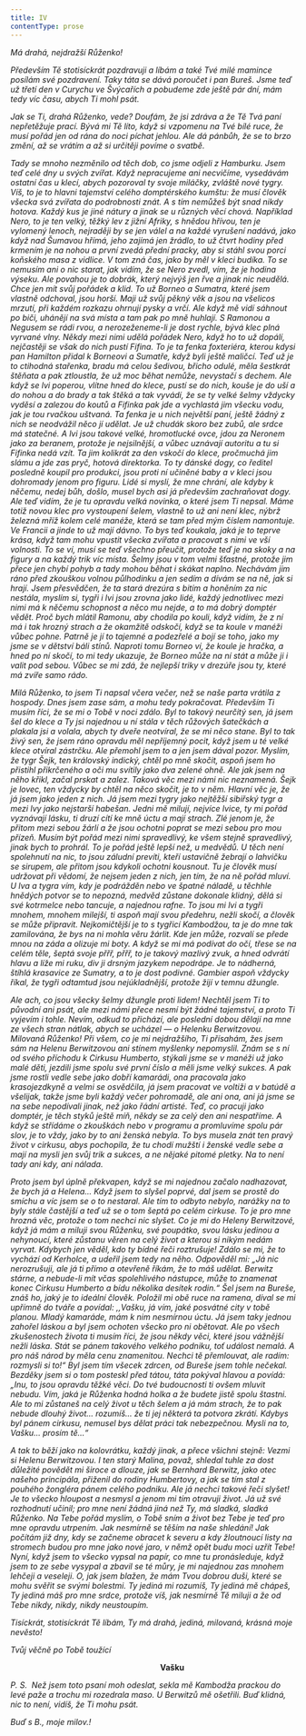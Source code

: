 ```yaml
---
title: IV
contentType: prose
---
```


<section>

_Má drahá, nejdražší Růženko!_

_Především Tě stotisíckrát pozdravuji a líbám a také Tvé milé mamince posílám své pozdravení. Taky táta se dává poroučet i pan Bureš. Jsme teď už třetí den v Curychu ve Švýcařích a pobudeme zde ještě pár dní, mám tedy víc času, abych Ti mohl psát._

_Jak se Ti, drahá Růženko, vede? Doufám, že jsi zdráva a že Tě Tvá paní nepřetěžuje prací. Bývá mi Tě líto, když si vzpomenu na Tvé bílé ruce, že musí pořád jen od rána do noci píchat jehlou. Ale dá pánbůh, že se to brzo změní, až se vrátím a až si určitěji povíme o svatbě._

_Tady se mnoho nezměnilo od těch dob, co jsme odjeli z Hamburku. Jsem teď celé dny u svých zvířat. Když nepracujeme ani necvičíme, vysedávám ostatní čas u klecí, abych pozoroval ty svoje miláčky, zvláště nové tygry. Víš, to je to hlavni tajemství celého domptérského kumštu: že musí člověk všecka svá zvířata do podrobnosti znát. A s tím nemůžeš být snad nikdy hotova. Každý kus je jiné nátury a jinak se u různých věcí chová. Například Nero, to je ten velký, těžký lev z jižní Afriky, s hnědou hřívou, ten je vylomený lenoch, nejraději by se jen válel a na každé vyrušení nadává, jako když nad Šumavou hřímá, jeho zajímá jen žrádlo, to už čtvrt hodiny před krmením je na nohou a první zvedá přední pracky, aby si stáhl svou porci koňského masa z vidlice. V tom zná čas, jako by měl v kleci budíka. To se nemusím ani o nic starat, jak vidím, že se Nero zvedl, vím, že je hodina výseku. Ale povahou je to dobrák, který nejvýš jen řve a jinak nic neudělá. Chce jen mít svůj pořádek a klid. To už Borneo a Sumatra, které jsem vlastně odchoval, jsou horší. Maji už svůj pěkný věk a jsou na všelicos mrzutí, při každém rozkazu ohrnují pysky a vrčí. Ale když mě vidí sáhnout po biči, uhánějí na svá místa a tam pak po mně huhlají. S Ramonou a Negusem se rádi rvou, a nerozeženeme-li je dost rychle, bývá klec plná vyrvané vlny. Někdy mezi nimi udělá pořádek Nero, když ho to už dopálí, nejčastěji se však do nich pustí Fifina. To je ta fenka foxteriéra, kterou kdysi pan Hamilton přidal k Borneovi a Sumatře, když byli ještě maličcí. Teď už je to ctihodná stařenka, bradu má celou šedivou, břicho odulé, měla šestkrát štěňata a pak ztloustla, že už moc běhat nemůže, nevystačí s dechem. Ale když se lvi poperou, vlítne hned do klece, pustí se do nich, kouše je do uší a do nohou a do brady a tak štěká a tak vyvádí, že se ty velké šelmy vždycky vyděsí a zalezou do koutů a Fifinka pak jde a vychlastá jim všecku vodu, jak je tou rvačkou uštvaná. Ta fenka je u nich největší paní, ještě žádný z nich se neodvážil něco jí udělat. Je už chudák skoro bez zubů, ale srdce má statečné. A lvi jsou takové velké, hromotlucké ovce, jdou za Neronem jako za beranem, protože je nejsilnější, a vůbec uznávají autoritu a tu si Fifinka nedá vzít. Ta jim kolikrát za den vskočí do klece, pročmuchá jim slámu a jde zas pryč, hotová direktorka. To ty dánské dogy, co ředitel posledně koupil pro produkci, jsou proti ní učiněné baby a v kleci jsou dohromady jenom pro figuru. Lidé si myslí, že mne chrání, ale kdyby k něčemu, nedej bůh, došlo, musel bych asi já především zachraňovat dogy. Ale teď vidím, že je tu opravdu velká novinka, o které jsem Ti nepsal. Máme totiž novou klec pro vystoupení šelem, vlastně to už ani není klec, nýbrž železná mříž kolem celé manéže, která se tam před mým číslem namontuje. Ve Francii a jinde to už mají dávno. To bys teď koukala, jaká je to teprve krása, když tam mohu vpustit všecka zvířata a pracovat s nimi ve vší volnosti. To se ví, musí se teď všechno přeučit, protože teď je na skoky a na figury a na každý trik víc místa. Šelmy jsou v tom velmi šťastné, protože jim přece jen chybí pohyb a tady mohou běhat i skákat naplno. Nechávám jim ráno před zkouškou volnou půlhodinku a jen sedím a dívám se na ně, jak si hrají. Jsem přesvědčen, že ta stará drezúra s bitím a honěním za nic nestála, myslím si, tygři i lvi jsou zrovna jako lidé, každý jednotlivec mezi nimi má k něčemu schopnost a něco mu nejde, a to má dobrý domptér vědět. Proč bych mlátil Ramonu, aby chodila po kouli, když vidím, že z ní má i tak hrozný strach a že okamžitě odskočí, když se ta koule v manéži vůbec pohne. Patrně je jí to tajemné a podezřelé a bojí se toho, jako my jsme se v dětství báli stínů. Naproti tomu Borneo ví, že koule je hračka, a hned po ní skočí, to mi tedy ukazuje, že Borneo může na ní stát a může ji i valit pod sebou. Vůbec se mi zdá, že nejlepší triky v drezúře jsou ty, které má zvíře samo rádo._

_Milá Růženko, to jsem Ti napsal včera večer, než se naše parta vrátila z hospody. Dnes jsem zase sám, a mohu tedy pokračovat. Především Ti musím říci, že se mi o Tobě v noci zdálo. Byl to takový neurčitý sen, já jsem šel do klece a Ty jsi najednou u ní stála v těch růžových šatečkách a plakala jsi a volala, abych ty dveře neotvíral, že se mi něco stane. Byl to tak živý sen, že jsem ráno opravdu měl nepříjemný pocit, když jsem u té velké klece otvíral zástrčku. Ale přemohl jsem to a jen jsem dával pozor. Myslím, že tygr Šejk, ten královský indický, chtěl po mně skočit, aspoň jsem ho přistihl přikrčeného a oči mu svítily jako dva zelené ohně. Ale jak jsem na něho křikl, začal prskat a zalez. Taková věc mezi námi nic neznamená. Šejk je lovec, ten vždycky by chtěl na něco skočit, je to v něm. Hlavní věc je, že já jsem jako jeden z nich. Já jsem mezi tygry jako nejtěžší sibiřský tygr a mezi lvy jako nejstarší habešan. Jedni mě milují, nejvíce lvice, ty mi pořád vyznávají lásku, ti druzí cítí ke mně úctu a mají strach. Zlé jenom je, že přitom mezi sebou žárlí a že jsou ochotni poprat se mezi sebou pro mou přízeň. Musím být pořád mezi nimi spravedlivý, ke všem stejně spravedlivý, jinak bych to prohrál. To je pořád ještě lepší než, u medvědů. U těch není spolehnutí na nic, to jsou záludní prevíti, kteří ustavičně žebrají o lahvičku se sirupem, ale přitom jsou kdykoli ochotni kousnout. Tu je člověk musí udržovat při vědomí, že nejsem jeden z nich, jen tím, že na ně pořád mluví. U lva a tygra vím, kdy je podrážděn nebo ve špatné náladě, u těchhle hnědých potvor se to nepozná, medvěd zůstane dokonale klidný, dělá si své kotrmelce nebo tancuje, a najednou rafne. To jsou mi lvi a tygři mnohem, mnohem milejší, ti aspoň mají svou předehru, nežli skočí, a člověk se může připravit. Nejkomičtější je to s tygřicí Kambodžou, ta je do mne tak zamilována, že bys na ni mohla věru žárlit. Kde jen může, rozvalí se přede mnou na záda a olizuje mi boty. A když se mi má podívat do očí, třese se na celém těle, šeptá svoje přřř, přřř, to je takový mazlivý zvuk, a hned odvrátí hlavu a líže mi ruku, div ji drsným jazykem nepodrápe. Je to nádherná, štíhlá krasavice ze Sumatry, a to je dost podivné. Gambier aspoň vždycky říkal, že tygři odtamtud jsou nejúkladnější, protože žijí v temnu džungle._

_Ale ach, co jsou všecky šelmy džungle proti lidem! Nechtěl jsem Ti to původní ani psát, ale mezi námi přece nesmí být žádné tajemství, a proto Ti vyjevím i tohle. Nevím, odkud to přichází, ale poslední dobou dělají na mne ze všech stran nátlak, abych se ucházel — o Helenku Berwitzovou. Milovaná Růženko! Při všem, co je mi nejdražšího, Ti přísahám, žes jsem sám na Helenu Berwitzovou ani stínem myšlenky nepomyslil. Znám se s ní od svého příchodu k Cirkusu Humberto, stýkali jsme se v manéži už jako malé děti, jezdili jsme spolu své první číslo a měli jsme velký sukces. A pak jsme rostli vedle sebe jako dobří kamarádi, ona pracovala jako krasojezdkyně a velmi se osvědčila, já jsem pracovat ve voltiži a v batúdě a všelijak, takže jsme byli každý večer pohromadě, ale ani ona, ani já jsme se na sebe nepodívali jinak, než jako řádní artisté. Teď, co pracuji jako domptér, je těch styků ještě míň, někdy se za celý den ani nespatříme. A když se střídáme o zkouškách nebo v programu a promluvíme spolu pár slov, je to vždy, jako by to ani ženská nebyla. To bys musela znát ten pravý život v cirkusu, abys pochopila, že tu chodí mužští i ženské vedle sebe a mají na mysli jen svůj trik a sukces, a ne nějaké pitomé pletky. Na to není tady ani kdy, ani nálada._

_Proto jsem byl úplně překvapen, když se mi najednou začalo nadhazovat, že bych já a Helena… Když jsem to slyšel poprvé, dal jsem se prostě do smíchu a víc jsem se o to nestaral. Ale tím to odbyto nebylo, narážky na to byly stále častější a teď už se o tom šeptá po celém cirkuse. To je pro mne hrozná věc, protože o tom nechci nic slyšet. Co je mi do Heleny Berwitzové, když já mám a miluji svou Růženku, své poupátko, svou lásku jedinou a nehynoucí, které zůstanu věren na celý život a kterou si nikým nedám vyrvat. Kdybych jen věděl, kdo ty bídné řeči roztrušuje! Zdálo se mi, že to vychází od Kerholce, a udeřil jsem tedy na něho. Odpověděl mi: „Já nic nerozrušuji, ale já ti přímo a otevřeně říkám, že to máš udělat. Berwitz stárne, a nebude-li mít včas spolehlivého nástupce, může to znamenat konec Cirkusu Humberto a bídu několika desítek rodin.“ Šel jsem na Bureše, znáš ho, jaký je to ideální člověk. Položil mi obě ruce na ramena, díval se mi upřímně do tváře a povídal: ,,Vašku, já vím, jaké posvátné city v tobě planou. Mladý kamaráde, mám k nim nesmírnou úctu. Já jsem taky jednou zahořel láskou a byl jsem ochoten všecko pro ni obětovat. Ale po všech zkušenostech života ti musím říci, že jsou někdy věci, které jsou vážnější nežli láska. Stát se pánem takového velkého podniku, toť událost nemalá. A pro náš národ by měla cenu znamenitou. Nechci tě přemlouvat, ale radím: rozmysli si to!“ Byl jsem tím všecek zdrcen, od Bureše jsem tohle nečekal. Bezděky jsem si o tom posteskl před tátou, táta pokýval hlavou a povídá: „Inu, to jsou opravdu těžké věci. Do tvé budoucnosti ti ovšem mluvit nebudu. Vím, jaká je Růženka hodná holka a že budete jistě spolu štastni. Ale to mi zůstaneš na celý život u těch šelem a já mám strach, že to pak nebude dlouhý život… rozumíš… že ti jej některá ta potvora zkrátí. Kdybys byl pánem cirkusu, nemusel bys dělat práci tak nebezpečnou. Mysli na to, Vašku… prosím tě…“_

_A tak to běží jako na kolovrátku, každý jinak, a přece všichni stejně: Vezmi si Helenu Berwitzovou. I ten starý Malina, považ, shledal tuhle za dost důležité povědět mi široce a dlouze, jak se Bernhard Berwitz, jako otec našeho principála, přiženil do rodiny Humbertovy, a jak se tím stal z pouhého žongléra pánem celého podniku. Ale já nechci takové řeči slyšet! Je to všecko hloupost a nesmysl a jenom mi tím otravuji život. Já už své rozhodnutí učinil; pro mne není žádná jiná než Ty, má sladká, sladká Růženko. Na Tebe pořád myslím, o Tobě sním a život bez Tebe je teď pro mne opravdu utrpením. Jak nesmírně se těším na naše shledání! Jak počítám již dny, kdy se začneme obracet k severu a kdy žloutnoucí listy na stromech budou pro mne jako nové jaro, v němž opět budu moci uzřít Tebe! Nyní, když jsem to všecko vypsal na papír, co mne tu pronásleduje, když jsem to ze sebe vysypal a zbavil se té můry, je mi najednou zas mnohem lehčeji a veseleji. O, jak jsem blažen, že mám Tvou dobrou duši, které se mohu svěřit se svými bolestmi. Ty jediná mi rozumíš, Ty jediná mě chápeš, Ty jediná máš pro mne srdce, protože víš, jak nesmírně Tě miluji a že od Tebe nikdy, nikdy, nikdy neustoupím._

_Tisíckrát, stotisíckrát Tě líbám, Ty má drahá, jediná, milovaná, krásná moje nevěsto!_

_Tvůj věčně po Tobě toužící_

                                                                   __Vašku__

_P. S.  Než jsem toto psaní moh odeslat, sekla mě Kambodža prackou do levé paže a trochu mi rozedrala maso. U Berwitzů mě ošetřili. Buď klidná, nic to není, vidíš, že Ti mohu psát._

_Buď s B., moje milov.!_

</section>
